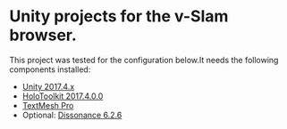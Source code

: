 <h1>Unity projects for the v-Slam browser.</h1>

This project was tested for the configuration below.It needs the following components installed:
- [Unity 2017.4.x](https://unity3d.com/unity/qa/lts-releases)
- [HoloToolkit 2017.4.0.0](https://github.com/Microsoft/MixedRealityToolkit-Unity/releases/tag/2017.4.0.0)
- [TextMesh Pro](https://assetstore.unity.com/packages/essentials/beta-projects/textmesh-pro-84126)
- Optional: [Dissonance 6.2.6](https://assetstore.unity.com/packages/tools/audio/dissonance-voice-chat-70078)

